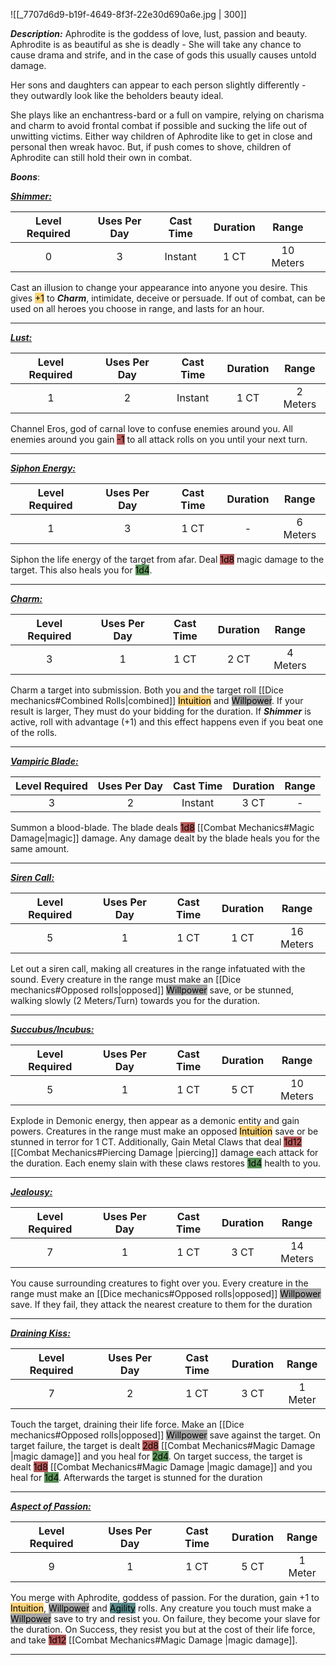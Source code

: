 ![[_7707d6d9-b19f-4649-8f3f-22e30d690a6e.jpg | 300]]

***Description:***
Aphrodite is the goddess of love, lust, passion and beauty.
Aphrodite is as beautiful as she is deadly -
She will take any chance to cause drama and strife, and in the case of gods this usually causes untold damage.

Her sons and daughters can appear to each person slightly differently - they outwardly look like the beholders beauty ideal.

She plays like an enchantress-bard or a full on vampire, relying on charisma and charm to avoid frontal combat if possible and sucking the life out of unwitting victims.
Either way children of Aphrodite like to get in close and personal then wreak havoc.
But, if push comes to shove, children of Aphrodite can still hold their own in combat.

***Boons***:

<b><ins><i>Shimmer:</i></ins></b>

| Level Required | Uses Per Day | Cast Time | Duration |   Range   |     |
| :------------: | :----------: | :-------: | :------: | :-------: | --- |
|       0        |      3       |  Instant  |   1 CT   | 10 Meters |     |

Cast an illusion to change your appearance into anyone you desire.
This gives <mark style="background: #FFAD0085;">+1</mark>  to ***Charm***, intimidate, deceive or persuade.
If out of combat, can be used on all heroes you choose in range, and lasts for an hour.

------------------
<b><ins><i>Lust:</i></ins></b>

| Level Required | Uses Per Day | Cast Time | Duration |  Range   |
|:--------------:|:------------:|:---------:|:--------:|:--------:|
|       1        |      2       |  Instant  |   1 CT   | 2 Meters | 

Channel Eros, god of carnal love to confuse enemies around you.
All enemies around you gain <mark style="background: #930000A6;">-1</mark> to all attack rolls on you until your next turn.

------------------
<b><ins><i>Siphon Energy:</i></ins></b>

| Level Required | Uses Per Day | Cast Time | Duration |  Range   |
|:--------------:|:------------:|:---------:|:--------:|:--------:|
|       1        |      3       |   1 CT    |    -     | 6 Meters |

Siphon the life energy of the target from afar.
Deal <mark style="background: #930000A6;">1d8</mark> magic damage to the target.
This also heals you for <mark style="background: #045B00A6;">1d4</mark>.

------------------
<b><ins><i>Charm:</i></ins></b>

| Level Required | Uses Per Day | Cast Time | Duration |  Range   |     |
| :------------: | :----------: | :-------: | :------: | :------: | --- |
|       3        |      1       |   1 CT    |   2 CT   | 4 Meters |     |

Charm a target into submission.
Both you and the target roll [[Dice mechanics#Combined Rolls|combined]] <mark style="background:  #FFAD0085;">Intuition</mark> and <mark style="background: #A5A5A5;">Willpower</mark>.
If your result is larger, They must do your bidding for the duration.
If ***Shimmer*** is active, roll with advantage (+1) and this effect happens even if you beat one of the rolls.

------------------
<b><ins><i>Vampiric Blade:</i></ins></b>

| Level Required | Uses Per Day | Cast Time | Duration | Range |
|:--------------:|:------------:|:---------:|:--------:|:-----:|
|       3        |      2       |  Instant  |   3 CT   |   -   | 

Summon a blood-blade.
The blade deals <mark style="background: #930000A6;">1d8</mark> [[Combat Mechanics#Magic Damage|magic]] damage.
Any damage dealt by the blade heals you for the same amount.

------------------
<b><ins><i>Siren Call:</i></ins></b>

| Level Required | Uses Per Day | Cast Time | Duration |   Range   |
|:--------------:|:------------:|:---------:|:--------:|:---------:|
|       5        |      1       |   1 CT    |   1 CT   | 16 Meters | 

Let out a siren call, making all creatures in the range infatuated with the sound.
Every creature in the range must make an [[Dice mechanics#Opposed rolls|opposed]] <mark style="background: #A5A5A5;">Willpower</mark> save, or be stunned, walking slowly (2 Meters/Turn) towards you for the duration.

------------------
<b><ins><i>Succubus/Incubus:</i></ins></b>

| Level Required | Uses Per Day | Cast Time | Duration |   Range   |
|:--------------:|:------------:|:---------:|:--------:|:---------:|
|       5        |      1       |   1 CT    |   5 CT   | 10 Meters | 

Explode in Demonic energy, then appear as a demonic entity and gain powers.
Creatures in the range must make an opposed <mark style="background:  #FFAD0085;">Intuition</mark> save or be stunned in terror for 1 CT.
Additionally, Gain Metal Claws that deal <mark style="background: #930000A6;">1d12</mark> [[Combat Mechanics#Piercing Damage |piercing]] damage each attack for the duration.
Each enemy slain with these claws restores <mark style="background: #045B00A6;">1d4</mark> health to you.

------------------
<b><ins><i>Jealousy:</i></ins></b>

| Level Required | Uses Per Day | Cast Time | Duration |   Range   |
|:--------------:|:------------:|:---------:|:--------:|:---------:|
|       7        |      1       |   1 CT    |   3 CT   | 14 Meters | 

You cause surrounding creatures to fight over you.
Every creature in the range must make an [[Dice mechanics#Opposed rolls|opposed]] <mark style="background: #A5A5A5;">Willpower</mark> save.
If they fail, they attack the nearest creature to them for the duration


------------------
<b><ins><i>Draining Kiss:</i></ins></b>

| Level Required | Uses Per Day | Cast Time | Duration |  Range  |
|:--------------:|:------------:|:---------:|:--------:|:-------:|
|       7        |      2       |   1 CT    |    3 CT     | 1 Meter | 

Touch the target, draining their life force.
Make an [[Dice mechanics#Opposed rolls|opposed]] <mark style="background: #A5A5A5;">Willpower</mark> save against the target.
On target failure, the target is dealt <mark style="background: #930000A6;">2d8</mark> [[Combat Mechanics#Magic Damage |magic damage]] and you heal for <mark style="background: #045B00A6;">2d4</mark>.
On target success, the target is dealt <mark style="background: #930000A6;">1d8</mark> [[Combat Mechanics#Magic Damage |magic damage]] and you heal for <mark style="background: #045B00A6;">1d4</mark>.
Afterwards the target is stunned for the duration

------------------
<b><ins><i>Aspect of Passion:</i></ins></b>

| Level Required | Uses Per Day | Cast Time | Duration |  Range  |
|:--------------:|:------------:|:---------:|:--------:|:-------:|
|       9       |      1       |   1 CT    |   5 CT   | 1 Meter | 

You merge with Aphrodite, goddess of passion.
For the duration, gain +1 to <mark style="background:  #FFAD0085;">Intuition</mark>, <mark style="background: #A5A5A5;">Willpower</mark> and <mark style="background: #004A4CA6;">Agility</mark> rolls.
Any creature you touch must make a <mark style="background: #A5A5A5;">Willpower</mark> save to try and resist you.
On failure, they become your slave for the duration.
On Success, they resist you but at the cost of their life force, and take <mark style="background: #930000A6;">1d12</mark> [[Combat Mechanics#Magic Damage |magic damage]].

------------------


